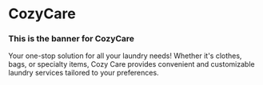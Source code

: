 # CozyCare
### This is the banner for CozyCare
Your one-stop solution for all your laundry needs! Whether it's clothes, bags, or specialty items, Cozy Care provides convenient and customizable laundry services tailored to your preferences.
